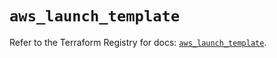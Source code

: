 # `aws_launch_template`

Refer to the Terraform Registry for docs: [`aws_launch_template`](https://registry.terraform.io/providers/hashicorp/aws/6.0.0/docs/resources/launch_template).
